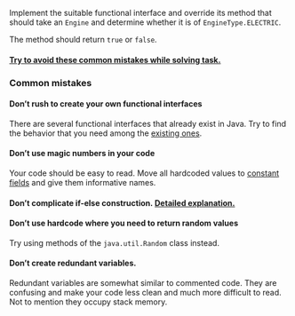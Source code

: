 Implement the suitable functional interface and override its method that should take an `Engine` and determine whether it is of `EngineType.ELECTRIC`.

The method should return `true` or `false`.

#### [Try to avoid these common mistakes while solving task.](https://mate-academy.github.io/jv-program-common-mistakes/java-core/java-eight/functional-interfaces)

### Common mistakes[](https://mate-academy.github.io/jv-program-common-mistakes/java-core/java-eight/functional-interfaces#common-mistakes)

#### Don’t rush to create your own functional interfaces[](https://mate-academy.github.io/jv-program-common-mistakes/java-core/java-eight/functional-interfaces#dont-rush-to-create-your-own-functional-interfaces)

There are several functional interfaces that already exist in Java. Try to find the behavior that you need among the [existing ones](https://docs.oracle.com/javase/8/docs/api/java/util/function/package-summary.html).

#### Don’t use magic numbers in your code[](https://mate-academy.github.io/jv-program-common-mistakes/java-core/java-eight/functional-interfaces#dont-use-magic-numbers-in-your-code)

Your code should be easy to read. Move all hardcoded values to [constant fields](https://mate-academy.github.io/style-guides/java/java.html#s5.2.4-constant-names) and give them informative names.

#### Don’t complicate if-else construction. [Detailed explanation.](https://www.youtube.com/watch?v=P-UmyrbGjwE&list=PL7FuXFaDeEX1smwnp-9ri8DBpgdo7Msu2)[](https://mate-academy.github.io/jv-program-common-mistakes/java-core/java-eight/functional-interfaces#dont-complicate-if-else-construction-detailed-explanation)

#### Don’t use hardcode where you need to return random values[](https://mate-academy.github.io/jv-program-common-mistakes/java-core/java-eight/functional-interfaces#dont-use-hardcode-where-you-need-to-return-random-values)

Try using methods of the `java.util.Random` class instead.

#### Don’t create redundant variables.[](https://mate-academy.github.io/jv-program-common-mistakes/java-core/java-eight/functional-interfaces#dont-create-redundant-variables)

Redundant variables are somewhat similar to commented code. They are confusing and make your code less clean and much more difficult to read. Not to mention they occupy stack memory.